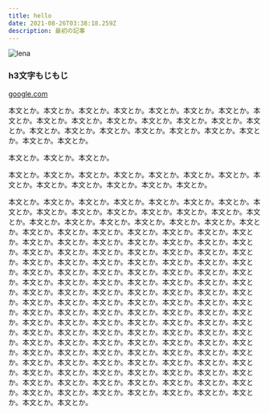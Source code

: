 ```yaml
---
title: hello
date: 2021-08-26T03:38:18.259Z
description: 最初の記事
---
```

![lena](/img/lena.png "lena")

### h3文字もじもじ

[google.com](google.com)

本文とか。本文とか。本文とか。本文とか。本文とか。本文とか。本文とか。本文とか。本文とか。本文とか。本文とか。本文とか。本文とか。本文とか。本文とか。本文とか。本文とか。本文とか。本文とか。本文とか。本文とか。本文とか。本文とか。本文とか。

本文とか。本文とか。本文とか。

本文とか。本文とか。本文とか。本文とか。本文とか。本文とか。本文とか。本文とか。本文とか。本文とか。本文とか。本文とか。本文とか。

本文とか。本文とか。本文とか。本文とか。本文とか。本文とか。本文とか。本文とか。本文とか。本文とか。本文とか。本文とか。本文とか。本文とか。本文とか。本文とか。本文とか。本文とか。本文とか。本文とか。本文とか。本文とか。本文とか。本文とか。本文とか。本文とか。本文とか。本文とか。本文とか。本文とか。本文とか。本文とか。本文とか。本文とか。本文とか。本文とか。本文とか。本文とか。本文とか。本文とか。本文とか。本文とか。本文とか。本文とか。本文とか。本文とか。本文とか。本文とか。本文とか。本文とか。本文とか。本文とか。本文とか。本文とか。本文とか。本文とか。本文とか。本文とか。本文とか。本文とか。本文とか。本文とか。本文とか。本文とか。本文とか。本文とか。本文とか。本文とか。本文とか。本文とか。本文とか。本文とか。本文とか。本文とか。本文とか。本文とか。本文とか。本文とか。本文とか。本文とか。本文とか。本文とか。本文とか。本文とか。本文とか。本文とか。本文とか。本文とか。本文とか。本文とか。本文とか。本文とか。本文とか。本文とか。本文とか。本文とか。本文とか。本文とか。本文とか。本文とか。本文とか。本文とか。本文とか。本文とか。本文とか。本文とか。本文とか。本文とか。本文とか。本文とか。本文とか。本文とか。本文とか。本文とか。本文とか。本文とか。本文とか。本文とか。本文とか。本文とか。本文とか。本文とか。本文とか。本文とか。本文とか。本文とか。本文とか。本文とか。本文とか。本文とか。本文とか。本文とか。本文とか。本文とか。本文とか。本文とか。本文とか。本文とか。本文とか。本文とか。本文とか。本文とか。本文とか。